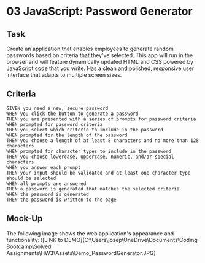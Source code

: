 # 03 JavaScript: Password Generator

##  Task

Create an application that enables employees to generate random passwords based on criteria that they’ve selected. This app will run in the browser and will feature dynamically updated HTML and CSS powered by JavaScript code that you write. Has a clean and polished, responsive user interface that adapts to multiple screen sizes.


## Criteria

```
GIVEN you need a new, secure password
WHEN you click the button to generate a password
THEN you are presented with a series of prompts for password criteria
WHEN prompted for password criteria
THEN you select which criteria to include in the password
WHEN prompted for the length of the password
THEN you choose a length of at least 8 characters and no more than 128 characters
WHEN prompted for character types to include in the password
THEN you choose lowercase, uppercase, numeric, and/or special characters
WHEN you answer each prompt
THEN your input should be validated and at least one character type should be selected
WHEN all prompts are answered
THEN a password is generated that matches the selected criteria
WHEN the password is generated
THEN the password is written to the page
```

## Mock-Up

The following image shows the web application's appearance and functionality: 
![LINK to DEMO](C:\Users\josep\OneDrive\Documents\Coding Bootcamp\Solved Assignments\HW3\Assets\Demo_PasswordGenerator.JPG)
